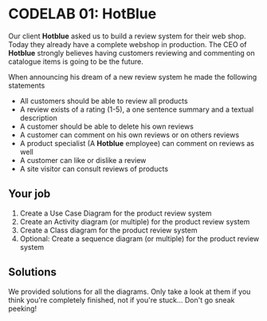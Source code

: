 # CODELAB 01: HotBlue

Our client **Hotblue** asked us to build a review system for their web shop. 
Today they already have a complete webshop in production.
The CEO of **Hotblue** strongly believes having customers reviewing and commenting on catalogue items is 
going to be the future.

When announcing his dream of a new review system he made the following statements

- All customers should be able to review all products
- A review exists of a rating (1-5), a one sentence summary and a textual description
- A customer should be able to delete his own reviews
- A customer can comment on his own reviews or on others reviews
- A product specialist (A **Hotblue** employee) can comment on reviews as well
- A customer can like or dislike a review
- A site visitor can consult reviews of products

## Your job

1. Create a Use Case Diagram for the product review system
2. Create an  Activity diagram (or multiple) for the product review system
3. Create a Class diagram for the product review system
4. Optional: Create a sequence diagram (or multiple) for the product review system

## Solutions
We provided solutions for all the diagrams. 
Only take a look at them if you think you're completely finished, not if you're stuck...
Don't go sneak peeking!









